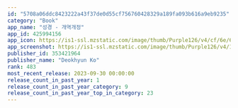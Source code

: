 ```yaml
---
id: "5708a06ddc8423222a43f37de0d55cf756760428329a189fa093b616a9eb9235"
category: "Book"
app_name: "성경 - 개역개정"
app_id: 425994156
app_icon: https://is1-ssl.mzstatic.com/image/thumb/Purple126/v4/cf/6e/6b/cf6e6bd3-c405-6015-bf4a-0a6a4fff8313/AppIcon-0-0-1x_U007emarketing-0-7-0-85-220.png/1024x1024bb.png
app_screenshot: https://is1-ssl.mzstatic.com/image/thumb/Purple126/v4/1a/37/d0/1a37d0c8-dfc9-ae79-8c50-b3f8f75b2f5c/7ca97bd3-9d3f-41d8-a1a2-8447e773250a_Simulator_Screen_Shot_-_iPhone_11_Pro_Max_-_2022-10-06_at_14.50.06.png/1242x2688bb.png
publisher_id: 353421964
publisher_name: "Deokhyun Ko"
rank: 483
most_recent_release: 2023-09-30 00:00:00
release_count_in_past_year: 1
release_count_in_past_year_category: 9
release_count_in_past_year_top_in_category: 23
---
```

